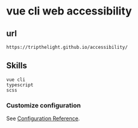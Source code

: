 # vue cli web accessibility

## url
```
https://tripthelight.github.io/accessibility/
```

## Skills
```
vue cli 
typescript
scss
```

### Customize configuration
See [Configuration Reference](https://cli.vuejs.org/config/).
